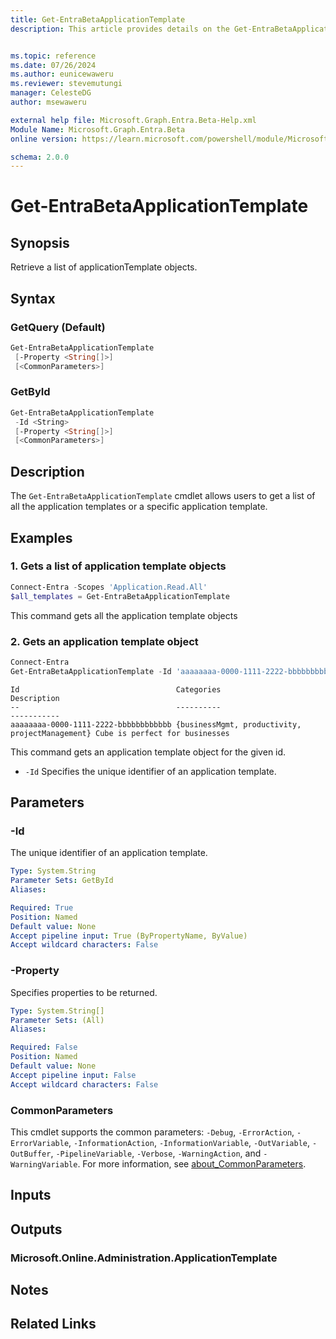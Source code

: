 ```yaml
---
title: Get-EntraBetaApplicationTemplate
description: This article provides details on the Get-EntraBetaApplicationTemplate command.


ms.topic: reference
ms.date: 07/26/2024
ms.author: eunicewaweru
ms.reviewer: stevemutungi
manager: CelesteDG
author: msewaweru

external help file: Microsoft.Graph.Entra.Beta-Help.xml
Module Name: Microsoft.Graph.Entra.Beta
online version: https://learn.microsoft.com/powershell/module/Microsoft.Graph.Entra.Beta/Get-EntraBetaApplicationTemplate

schema: 2.0.0
---
```


# Get-EntraBetaApplicationTemplate

## Synopsis

Retrieve a list of applicationTemplate objects.

## Syntax

### GetQuery (Default)

```powershell
Get-EntraBetaApplicationTemplate
 [-Property <String[]>]
 [<CommonParameters>]
```

### GetById

```powershell
Get-EntraBetaApplicationTemplate
 -Id <String>
 [-Property <String[]>]
 [<CommonParameters>]
```

## Description

The `Get-EntraBetaApplicationTemplate` cmdlet allows users to get a list of all the application templates or a specific application template.

## Examples

### 1. Gets a list of application template objects

```powershell
Connect-Entra -Scopes 'Application.Read.All'
$all_templates = Get-EntraBetaApplicationTemplate
```

This command gets all the application template objects

### 2. Gets an application template object

```powershell
Connect-Entra
Get-EntraBetaApplicationTemplate -Id 'aaaaaaaa-0000-1111-2222-bbbbbbbbbbbb'
```

```Output
Id                                   Categories                                      Description
--                                   ----------                                      -----------
aaaaaaaa-0000-1111-2222-bbbbbbbbbbbb {businessMgmt, productivity, projectManagement} Cube is perfect for businesses
```

This command gets an application template object for the given id.

- `-Id` Specifies the unique identifier of an application template.

## Parameters

### -Id

The unique identifier of an application template.

```yaml
Type: System.String
Parameter Sets: GetById
Aliases:

Required: True
Position: Named
Default value: None
Accept pipeline input: True (ByPropertyName, ByValue)
Accept wildcard characters: False
```

### -Property

Specifies properties to be returned.

```yaml
Type: System.String[]
Parameter Sets: (All)
Aliases:

Required: False
Position: Named
Default value: None
Accept pipeline input: False
Accept wildcard characters: False
```

### CommonParameters

This cmdlet supports the common parameters: `-Debug`, `-ErrorAction`, `-ErrorVariable`, `-InformationAction`, `-InformationVariable`, `-OutVariable`, `-OutBuffer`, `-PipelineVariable`, `-Verbose`, `-WarningAction`, and `-WarningVariable`. For more information, see [about_CommonParameters](https://go.microsoft.com/fwlink/?LinkID=113216).

## Inputs

## Outputs

### Microsoft.Online.Administration.ApplicationTemplate

## Notes

## Related Links
